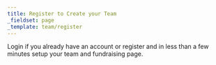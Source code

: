 ```yaml
---
title: Register to Create your Team
_fieldset: page
_template: team/register
---
```

Login if you already have an account or register and in less than a few minutes setup your team and fundraising page.
